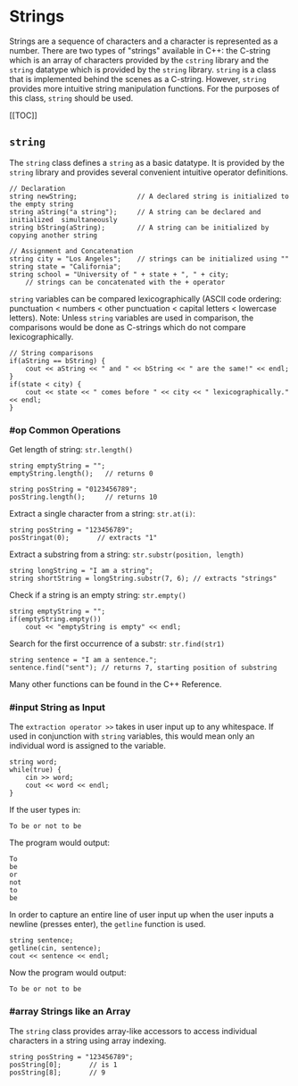 # Strings

Strings are a sequence of characters and a character is represented as a number. There are two types of "strings" available in C++: the C-string which is an array of characters provided by the `cstring` library and the `string` datatype which is provided by the `string` library. `string` is a class that is implemented behind the scenes as a C-string. However, `string` provides more intuitive string manipulation functions. For the purposes of this class, `string` should be used.

[[TOC]]

## `string`

The `string` class defines a `string` as a basic datatype. It is provided by the `string` library and provides several convenient intuitive operator definitions.

    // Declaration
    string newString;               // A declared string is initialized to the empty string
    string aString("a string");     // A string can be declared and initialized  simultaneously
    string bString(aString);        // A string can be initialized by copying another string

    // Assignment and Concatenation
    string city = "Los Angeles";    // strings can be initialized using ""
    string state = "California";
    string school = "University of " + state + ", " + city;
        // strings can be concatenated with the + operator

`string` variables can be compared lexicographically (ASCII code ordering: punctuation < numbers < other punctuation < capital letters < lowercase letters). Note: Unless `string` variables are used in comparison, the comparisons would be done as C-strings which do not compare lexicographically. 

    // String comparisons
    if(aString == bString) {
        cout << aString << " and " << bString << " are the same!" << endl;
    }
    if(state < city) {
        cout << state << " comes before " << city << " lexicographically." << endl;
    }

### #op Common Operations

Get length of string: `str.length()`

    string emptyString = "";
    emptyString.length();   // returns 0

    string posString = "0123456789";
    posString.length();     // returns 10

Extract a single character from a string: `str.at(i)`:

    string posString = "123456789";
    posStringat(0);       // extracts "1"

Extract a substring from a string: `str.substr(position, length)`

    string longString = "I am a string";
    string shortString = longString.substr(7, 6); // extracts "strings"

Check if a string is an empty string: `str.empty()`

    string emptyString = "";
    if(emptyString.empty())
        cout << "emptyString is empty" << endl;

Search for the first occurrence of a substr: `str.find(str1)`

    string sentence = "I am a sentence.";
    sentence.find("sent"); // returns 7, starting position of substring

Many other functions can be found in the C++ Reference.

### #input String as Input

The `extraction operator >>` takes in user input up to any whitespace. If used in conjunction with `string` variables, this would mean only an individual word is assigned to the variable.

    string word;
    while(true) {
        cin >> word;
        cout << word << endl;
    }

If the user types in:

    To be or not to be

The program would output:

    To
    be
    or
    not
    to
    be

In order to capture an entire line of user input up when the user inputs a newline (presses enter), the `getline` function is used.

    string sentence;
    getline(cin, sentence);
    cout << sentence << endl;

Now the program would output:

    To be or not to be

### #array Strings like an Array

The `string` class provides array-like accessors to access individual characters in a string using array indexing.

    string posString = "123456789";
    posString[0];       // is 1
    posString[8];       // 9

